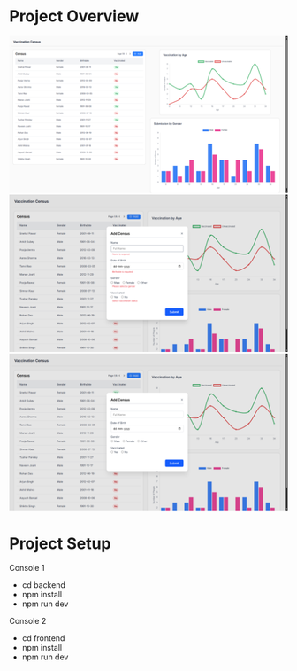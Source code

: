 
# Project Overview

![App Screenshot](Images/Demo3.png)
![App Screenshot](Images/Demo1.png)
![App Screenshot](Images/Demo2.png)

# Project Setup
Console 1
- cd backend 
- npm install 
- npm run dev

Console 2
- cd frontend 
- npm install 
- npm run dev